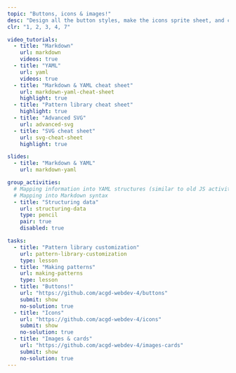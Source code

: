 ```yaml
---
topic: "Buttons, icons & images!"
desc: "Design all the button styles, make the icons sprite sheet, and create common patterns for images: captions, cards, containers and more."
clr: "1, 2, 3, 4, 7"

video_tutorials:
  - title: "Markdown"
    url: markdown
    videos: true
  - title: "YAML"
    url: yaml
    videos: true
  - title: "Markdown & YAML cheat sheet"
    url: markdown-yaml-cheat-sheet
    highlight: true
  - title: "Pattern library cheat sheet"
    highlight: true
  - title: "Advanced SVG"
    url: advanced-svg
  - title: "SVG cheat sheet"
    url: svg-cheat-sheet
    highlight: true

slides:
  - title: "Markdown & YAML"
    url: markdown-yaml

group_activities:
  # Mapping information into YAML structures (similar to old JS activity)
  # Mapping into Markdown syntax
  - title: "Structuring data"
    url: structuring-data
    type: pencil
    pair: true
    disabled: true

tasks:
  - title: "Pattern library customization"
    url: pattern-library-customization
    type: lesson
  - title: "Making patterns"
    url: making-patterns
    type: lesson
  - title: "Buttons!"
    url: "https://github.com/acgd-webdev-4/buttons"
    submit: show
    no-solution: true
  - title: "Icons"
    url: "https://github.com/acgd-webdev-4/icons"
    submit: show
    no-solution: true
  - title: "Images & cards"
    url: "https://github.com/acgd-webdev-4/images-cards"
    submit: show
    no-solution: true
---
```

